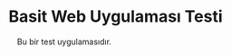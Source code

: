 # Basit Web Uygulaması Testi
<div style="display: flex">
<img src="https://cdn-icons-png.flaticon.com/512/825/825590.png" style="width: 15px; height: 15px"> Bu bir test uygulamasıdır.
</div>